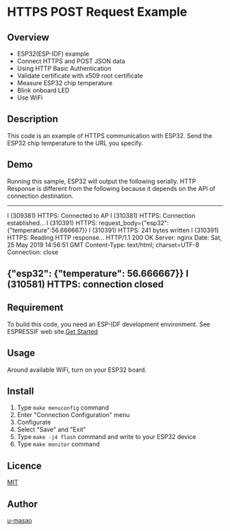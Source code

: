 # HTTPS POST Request Example

## Overview

- ESP32(ESP-IDF) example
- Connect HTTPS and POST JSON data
- Using HTTP Basic Authentication
- Validate certificate with x509 root certificate
- Measure ESP32 chip temperature
- Blink onboard LED
- Use WiFi

## Description

This code is an example of HTTPS communication with ESP32. Send the ESP32 chip temperature to the URL you specify.

## Demo

Running this sample, ESP32 will output the following serially. HTTP Response is different from the following because it depends on the API of connection destination.

---
I (309381) HTTPS: Connected to AP
I (310381) HTTPS: Connection established...
I (310391) HTTPS: request_body={"esp32":{"temperature":56.666667}}
I (310391) HTTPS: 241 bytes written
I (310391) HTTPS: Reading HTTP response...
HTTP/1.1 200 OK
Server: nginx
Date: Sat, 25 May 2019 14:56:51 GMT
Content-Type: text/html; charset=UTF-8
Connection: close

{"esp32": {"temperature": 56.666667}}
I (310581) HTTPS: connection closed
---

## Requirement

To build this code, you need an ESP-IDF development environment. See ESPRESSIF web site.[Get Started](https://docs.espressif.com/projects/esp-idf/en/latest/get-started/index.html)

## Usage

Around available WiFi, turn on your ESP32 board.

## Install

1. Type `make menuconfig` command
1. Enter "Connection Configuration" menu
1. Configurate
1. Select "Save" and "Exit"
1. Type `make -j4 flash` command and write to your ESP32 device
1. Type `make monitor` command

## Licence

[MIT](https://github.com/u-masao/esp32-https-post-basicauth/blob/master/LICENSE)

## Author

[u-masao](https://github.com/u-masao)
